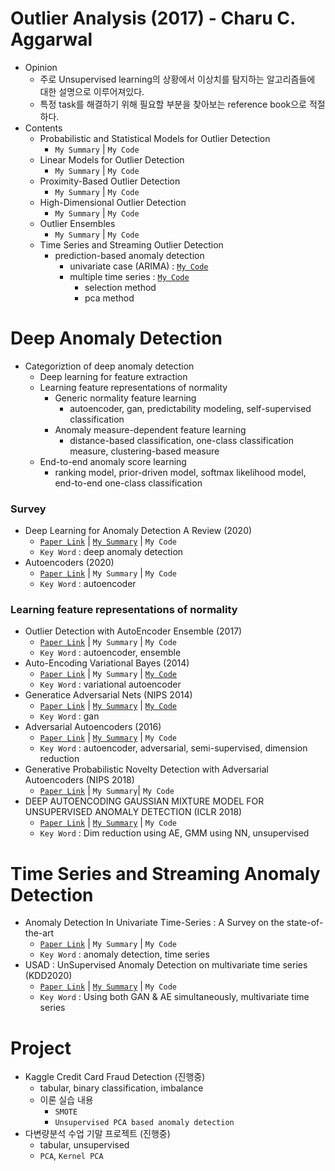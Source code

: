 # Outlier Analysis (2017) - Charu C. Aggarwal
- Opinion
  - 주로 Unsupervised learning의 상황에서 이상치를 탐지하는 알고리즘들에 대한 설명으로 이루어져있다.
  - 특정 task를 해결하기 위해 필요할 부분을 찾아보는 reference book으로 적절하다.
- Contents
  - Probabilistic and Statistical Models for Outlier Detection
    - `My Summary` | `My Code`
  - Linear Models for Outlier Detection
    - `My Summary` | `My Code`
  - Proximity-Based Outlier Detection
    - `My Summary` | `My Code`
  - High-Dimensional Outlier Detection
    - `My Summary` | `My Code`
  - Outlier Ensembles
    - `My Summary` | `My Code`
  - Time Series and Streaming Outlier Detection
    - prediction-based anomaly detection
      - univariate case (ARIMA) : [`My Code`](./Outlier%20Analysis)
      - multiple time series : [`My Code`](./Outlier%20Analysis)
        - selection method
        - pca method

# Deep Anomaly Detection
- Categoriztion of deep anomaly detection
  - Deep learning for feature extraction
  - Learning feature representations of normality
    - Generic normality feature learning
      - autoencoder, gan, predictability modeling, self-supervised classification
    - Anomaly measure-dependent feature learning
      - distance-based classification, one-class classification measure, clustering-based measure
  - End-to-end anomaly score learning
    - ranking model, prior-driven model, softmax likelihood model, end-to-end one-class classification
### Survey
- Deep Learning for Anomaly Detection A Review (2020)
  - [`Paper Link`](https://arxiv.org/pdf/2007.02500.pdf) | [`My Summary`](summary) | `My Code`
  - `Key Word` : deep anomaly detection
- Autoencoders (2020)
  - [`Paper Link`](https://arxiv.org/pdf/2003.05991.pdf) | `My Summary` | `My Code`
  - `Key Word` : autoencoder

### Learning feature representations of normality
- Outlier Detection with AutoEncoder Ensemble (2017)
  - [`Paper Link`](https://saketsathe.net/downloads/autoencoder.pdf) | `My Summary` | `My Code`
  - `Key Word` : autoencoder, ensemble
- Auto-Encoding Variational Bayes (2014)
  - [`Paper Link`](https://arxiv.org/abs/1312.6114) | `My Summary` | [`My Code`](code)
  - `Key Word` : variational autoencoder
- Generatice Adversarial Nets (NIPS 2014)
  - [`Paper Link`](https://papers.nips.cc/paper/2014/hash/5ca3e9b122f61f8f06494c97b1afccf3-Abstract.html) | [`My Summary`](./My%20summary) | [`My Code`](./My%20code)
  - `Key Word` : gan
- Adversarial Autoencoders (2016)
  - [`Paper Link`](https://arxiv.org/abs/1511.05644) | [`My Summary`](./My%20summary) | `My Code`
  - `Key Word` : autoencoder, adversarial, semi-supervised, dimension reduction
- Generative Probabilistic Novelty Detection with Adversarial Autoencoders (NIPS 2018)
  - [`Paper Link`](https://papers.nips.cc/paper/2018/file/5421e013565f7f1afa0cfe8ad87a99ab-Paper.pdf) | `My Summary`| `My Code`
- DEEP AUTOENCODING GAUSSIAN MIXTURE MODEL FOR UNSUPERVISED ANOMALY DETECTION (ICLR 2018)
  - [`Paper Link`](https://sites.cs.ucsb.edu/~bzong/doc/iclr18-dagmm.pdf) | [`My Summary`](./My%20summary) | `My Code`
  - `Key Word` : Dim reduction using AE, GMM using NN, unsupervised

# Time Series and Streaming Anomaly Detection
- Anomaly Detection In Univariate Time-Series : A Survey on the state-of-the-art
  - [`Paper Link`](https://arxiv.org/abs/2004.00433) | `My Summary` | `My Code`
  - `Key Word` : anomaly detection, time series
- USAD : UnSupervised Anomaly Detection on multivariate time series (KDD2020)
  - [`Paper Link`](https://dl.acm.org/doi/10.1145/3394486.3403392) | [`My Summary`](./My%20summary) | `My Code`
  - `Key Word` : Using both GAN & AE simultaneously, multivariate time series

# Project
- Kaggle Credit Card Fraud Detection (진행중)
  - tabular, binary classification, imbalance
  - 이론 실습 내용
    - `SMOTE`
    - `Unsupervised PCA based anomaly detection`
- 다변량분석 수업 기말 프로젝트 (진행중)
  - tabular, unsupervised
  - `PCA`, `Kernel PCA`